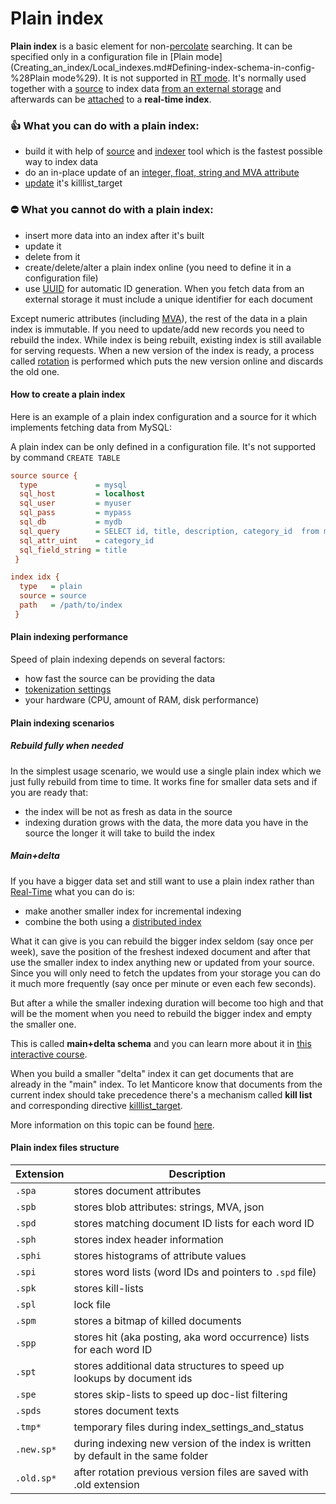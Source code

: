 <!-- example plain -->
# Plain index

**Plain index** is a basic element for non-[percolate](Creating_an_index/Local_indexes/Percolate_index.md) searching. It can be specified only in a configuration file in [Plain mode](Creating_an_index/Local_indexes.md#Defining-index-schema-in-config-%28Plain mode%29). It is not supported in [RT mode](Creating_an_index/Local_indexes.md#Online-schema-management-%28RT-mode%29). It's normally used together with a [source](Creating_an_index/Local_indexes/Plain_and_real-time_index_settings.md#source) to index data [from an external storage](Adding_data_from_external_storages/Plain_indexes_creation.md) and afterwards can be [attached](Adding_data_from_external_storages/Adding_data_from_indexes/Attaching_a_plain_index_to_RT_index.md) to a **real-time index**.

### 👍 What you can do with a plain index:
  * build it with help of [source](Creating_an_index/Local_indexes/Plain_and_real-time_index_settings.md#source) and [indexer](Adding_data_from_external_storages/Plain_indexes_creation.md#Indexer-tool) tool which is the fastest possible way to index data
  * do an in-place update of an [integer, float, string and MVA attribute](Creating_an_index/Data_types.md)
  * [update](Quick_start_guide.md#Update) it's killlist_target

### ⛔ What you cannot do with a plain index:
  * insert more data into an index after it's built
  * update it
  * delete from it
  * create/delete/alter a plain index online (you need to define it in a configuration file)
  * use [UUID](Adding_documents_to_an_index/Adding_documents_to_a_real-time_index.md#Auto-ID) for automatic ID generation. When you fetch data from an external storage it must include a unique identifier for each document

Except numeric attributes (including [MVA](Creating_an_index/Data_types.md#Multi-value-integer-%28MVA%29)), the rest of the data in a plain index is immutable. If you need to update/add new records you need to rebuild the index. While index is being rebuilt, existing index is still available for serving requests. When a new version of the index is ready, a process called [rotation](Adding_data_from_external_storages/Rotating_an_index.md) is performed which puts the new version online and discards the old one.

<!-- intro -->
#### How to create a plain index
Here is an example of a plain index configuration and a source for it which implements fetching data from MySQL:
<!-- request Plain index example -->
A plain index can be only defined in a configuration file. It's not supported by command `CREATE TABLE`

```ini
source source {
  type             = mysql
  sql_host         = localhost
  sql_user         = myuser
  sql_pass         = mypass
  sql_db           = mydb
  sql_query        = SELECT id, title, description, category_id  from mytable
  sql_attr_uint    = category_id
  sql_field_string = title
 }

index idx {
  type   = plain
  source = source
  path   = /path/to/index
 }
```
<!-- end -->

#### Plain indexing performance
Speed of plain indexing depends on several factors:
* how fast the source can be providing the data
* [tokenization settings](Creating_an_index/NLP_and_tokenization/Data_tokenization.md)
* your hardware (CPU, amount of RAM, disk performance)

#### Plain indexing scenarios
##### Rebuild fully when needed
In the simplest usage scenario, we would use a single plain index
which we just fully rebuild from time to time. It works fine for smaller data sets and if you are ready that:
* the index will be not as fresh as data in the source
* indexing duration grows with the data, the more data you have in the source the longer it will take to build the index

##### Main+delta
If you have a bigger data set and still want to use a plain index rather than [Real-Time](Creating_an_index/Local_indexes/Real-time_index.md) what you can do is:
* make another smaller index for incremental indexing
* combine the both using a [distributed index](Creating_an_index/Creating_a_distributed_index/Creating_a_local_distributed_index.md)

What it can give is you can rebuild the bigger index seldom (say once per week), save the position of the freshest indexed document and after that use the smaller index to index anything new or updated from your source. Since you will only need to fetch the updates from your storage you can do it much more frequently (say once per minute or even each few seconds).

But after a while the smaller indexing duration will become too high and that will be the moment when you need to rebuild the bigger index and empty the smaller one.

This is called **main+delta schema** and you can learn more about it in [this interactive course](https://play.manticoresearch.com/maindelta/).

When you build a smaller "delta" index it can get documents that are already in the "main" index. To let Manticore know that documents from the current index should take precedence there's a mechanism called **kill list** and corresponding directive [killlist_target](Creating_an_index/Local_indexes/Plain_and_real-time_index_settings.md#killlist_target).

More information on this topic can be found [here](Adding_data_from_external_storages/Main_delta.md).

#### Plain index files structure
| Extension | Description |
| - | - |
|`.spa` | stores document attributes |
|`.spb` | stores blob attributes: strings, MVA, json |
|`.spd` | stores matching document ID lists for each word ID |
|`.sph` | stores index header information |
|`.sphi` | stores histograms of attribute values |
|`.spi` | stores word lists (word IDs and pointers to `.spd` file) |
|`.spk` | stores kill-lists |
|`.spl` | lock file |
|`.spm` | stores a bitmap of killed documents |
|`.spp` | stores hit (aka posting, aka word occurrence) lists for each word ID |
|`.spt` | stores additional data structures to speed up lookups by document ids |
|`.spe` | stores skip-lists to speed up doc-list filtering |
|`.spds` | stores document texts |
|`.tmp*` |temporary files during index_settings_and_status |
|`.new.sp*` | during indexing new version of the index is written by default in the same folder |
|`.old.sp*` | after rotation previous version files are saved with .old extension |
